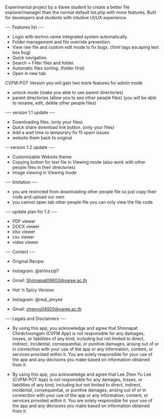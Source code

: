 Experimental project by a Varee student to create a better file explorer/manager than the normal default list.php with more features.
Built for developers and students with intuitive UI/UX experience.

--- Features list ---
- Login with techno.varee integrated system automatically. 
- Folder management and file override prevention.
- View raw file and custom edit mode to fix bugs. (html tags escaping text box bug)
- Quick navigation.
- Search + Filter files and folder.
- Automatic files sorting. (folder first)
- Open in new tab.

CVFM-POT Version you will gain two more features for admin mode
- unlock mode (make you able to use parent directories)
- parent directories (allow you to see other people files) (you will be able to rename, edit, delete other people files)

--- version 1.1 update ---
- Downloading files. (only your files)
- Quick share download link button. (only your files)
- Add a wait time to temporary fix f5 spam issues
- website them back to original

-- version 1.2 update ---
- Customizable Website theme
- Copying button for text file in Viewing mode (also work with other people files in their directories)
- Image viewing in Viewing mode

--- limitation ---
- you are restricted from downloading other people file so just copy their code and upload our own
- you cannot open tab other people file you can only view the file code

--- update plan for 1.3 ---
- PDF viewer
- DOCX viewer
- xlsx viewer
- csv viewer
- video viewer

--- Contact ---

- Original Recipe:
- Instagram: @sh1nxzql7
- Gmail: Shinnapat06603@varee.ac.th

- Hot 'n Spicy Version:
- Instagram: @real_jenyee
- Gmail: zhenyu04920@varee.ac.th

--- Legals and Disclaimers ---
- By using this app, you acknowledge and agree that Shinnapat Chirdchoongam (CVFM App) is not responsible for any damages, losses, or liabilities of any kind, including but not limited to direct, indirect, incidental, consequential, or punitive damages, arising out of or in connection with your use of the app or any information, content, or services provided within it. You are solely responsible for your use of the app and any decisions you make based on information obtained from it.

- By using this app, you acknowledge and agree that Lee Zhen Yu  Lee (CVFM-POT App) is not responsible for any damages, losses, or liabilities of any kind, including but not limited to direct, indirect, incidental, consequential, or punitive damages, arising out of or in connection with your use of the app or any information, content, or services provided within it. You are solely responsible for your use of the app and any decisions you make based on information obtained from it.
